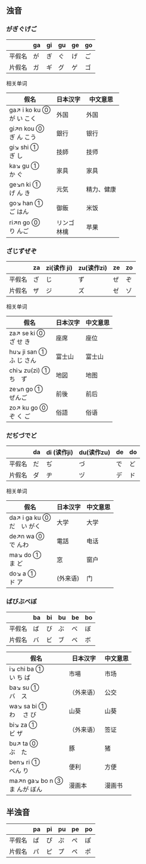 ## 浊音
### がぎぐげご

|     | ga  | gi  | gu  | ge  | go  |
| --- | --- | --- | --- | --- | --- |
| 平假名 | が   | ぎ   | ぐ   | げ   | ご   |
| 片假名 | ガ   | ギ   | グ   | ゲ   | ゴ   |

相关单词

| 假名                           | 日本汉字      | 中文意思  |
| ---------------------------- | --------- | ----- |
| ga↗ i  ko  ku ⓪<br>が    い こく | 外国        | 外国    |
| gi↗n  kou ⓪<br>ぎ ん こう        | 銀行        | 银行    |
| gi↘ shi ①<br>ぎ  し            | 技師        | 技师    |
| ka↘ gu ①<br>か    ぐ           | 家具        | 家具    |
| ge↘n ki ①<br>げ  ん き          | 元気        | 精力、健康 |
| go↘ han ①<br>ご    はん         | 御飯        | 米饭    |
| ri↗n  go ⓪<br>り んご           | リンゴ<br>林檎 | 苹果    |

### ざじずぜぞ

|     | za  | zi(读作 ji) | zu(读作zi) | ze  | zo  |
| --- | --- | --------- | -------- | --- | --- |
| 平假名 | ざ   | じ         | ず        | ぜ   | ぞ   |
| 片假名 | ザ   | ジ         | ズ        | ゼ   | ゾ   |
相关单词

| 假名                        | 日本汉字 | 中文意思 |
| ------------------------- | ---- | ---- |
| za↗ se ki ⓪<br>ざ   せ  き   | 座席   | 座位   |
| hu↘ ji  san ①<br>ふ   じ さん | 富士山  | 富士山  |
| chi↘ zu(zi) ①<br>ち　ず      | 地図   | 地图   |
| ze↘n go ①<br>ぜんご          | 前後   | 前后   |
| zo↗ ku go ⓪<br>ぞ    く ご   | 俗語   | 俗语   |
### だぢづでど

|     | da  | di (读作ji) | du(读作zu) | de  | do  |
| --- | --- | :-------- | :------- | :-- | :-- |
| 平假名 | だ   | ぢ         | づ        | で   | ど   |
| 片假名 | ダ   | ヂ         | ヅ        | デ   | ド   |
相关单词

| 假名                        | 日本汉字  | 中文意思 |
| ------------------------- | ----- | ---- |
| da↗ i   ga ku ⓪<br>だ　い がく | 大学    | 大学   |
| de↗n wa ⓪<br>で   んわ       | 電話    | 电话   |
| ma↘ do ①<br>ま    ど        | 窓     | 窗户   |
| do↘ a ①<br>ド    ア         | (外来语) | 门    |
### ばびぶべぼ

|     | ba  | bi  | bu  | be  | bo  |
| --- | --- | --- | --- | --- | --- |
| 平假名 | ば   | び   | ぶ   | べ   | ぼ   |
| 片假名 | バ   | ビ   | ブ   | ベ   | ボ   |

| 假名                               | 日本汉字  | 中文意思 |
| -------------------------------- | ----- | ---- |
| i↘ chi ba ①<br>い ち  ば            | 市場    | 市场   |
| ba↘ su ①<br>バ　ス                  | （外来语） | 公交   |
| wa↘ sa bi ①<br>わ　 さ び            | 山葵    | 山葵   |
| bi↘ za ①<br>ビ   ザ                | （外来语） | 签证   |
| bu↗ ta ⓪<br>ぶ　た                  | 豚     | 猪    |
| ben↘  ri ①<br>べん   り             | 便利    | 方便   |
| ma↗n ga↘ bo n ③<br>ま    んが    ぼん | 漫画本   | 漫画书  |

## 半浊音

|     | pa  | pi  | pu  | pe  | po  |
| --- | --- | --- | --- | --- | --- |
| 平假名 | ぱ   | ぴ   | ぷ   | ぺ   | ぽ   |
| 片假名 | パ   | ピ   | プ   | ペ   | ポ   |
